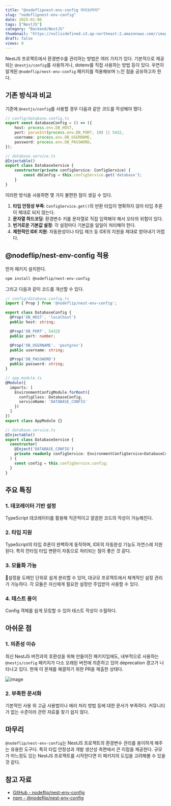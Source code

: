 ```yaml
---
title: "@nodeflipnest-env-config 라이브러리"
slug: "nodeflipnest-env-config"
date: 2025-01-06
tags: ["NestJS"]
category: "Backend/NestJS"
thumbnail: "https://nullisdefined.s3.ap-northeast-2.amazonaws.com//images/fd06b3636284b65c415f42976d345343.png"
draft: false
views: 0
---
```

NestJS 프로젝트에서 환경변수를 관리하는 방법은 여러 가지가 있다. 기본적으로 제공되는 `@nestjs/config`를 사용하거나, dotenv를 직접 사용하는 방법 등이 있다. 우연히 알게된 `@nodeflip/nest-env-config` 패키지를 적용해보며 느낀 점을 공유하고자 한다.

## 기존 방식과 비교
기존에 `@nestjs/config`를 사용할 경우 다음과 같은 코드를 작성해야 했다.

```ts
// config/database.config.ts
export const databaseConfig = () => ({
	host: process.env.DB_HOST,
	port: parseInt(process.env.DB_PORT, 10) || 5432,
	username: process.env.DB_USERNAME,
	password: process.env.DB_PASSWORD,
});

// database.service.ts
@Injectable()
export class DatabaseService {
	constructor(private configService: ConfigService) {
		const dbConfig = this.configService.get('database');
	}
}
```

이러한 방식을 사용하면 몇 가지 불편한 점이 생길 수 있다.
1. **타입 안정성 부족**: `ConfigService.get()`의 반환 타입이 명확하지 않아 타입 추론이 제대로 되지 않는다.
2. **문자열 하드코딩**: 환경변수 키를 문자열로 직접 입력해야 해서 오타의 위험이 있다.
3. **번거로운 기본값 설정**: 각 설정마다 기본값을 일일이 처리해야 한다.
4. **제한적인 IDE 지원**: 자동완성이나 타입 체크 등 IDE의 지원을 제대로 받아내기 어렵다.

## @nodeflip/nest-env-config 적용

먼저 패키지 설치한다.

```bash
npm install @nodeflip/nest-env-config
```

그리고 다음과 같이 코드를 개선할 수 있다.

```ts
// config/database.config.ts
import { Prop } from '@nodeflip/nest-env-config';

export class DatabaseConfig {
  @Prop('DB_HOST', 'localhost')
  public host: string;

  @Prop('DB_PORT', 5432)
  public port: number;

  @Prop('DB_USERNAME', 'postgres')
  public username: string;

  @Prop('DB_PASSWORD')
  public password: string;
}

// app.module.ts
@Module({
  imports: [
    EnvironmentConfigModule.forRoot({
      configClass: DatabaseConfig,
      serviceName: 'DATABASE_CONFIG'
    })
  ]
})
export class AppModule {}

// database.service.ts
@Injectable()
export class DatabaseService {
  constructor(
    @Inject('DATABASE_CONFIG')
    private readonly configService: EnvironmentConfigService<DatabaseConfig>
  ) {
    const config = this.configService.config;
  }
}
```

## 주요 특징
### 1. 데코레이터 기반 설정
TypeScript 데코레이터를 활용해 직관적이고 깔끔한 코드의 작성이 가능해진다.

### 2. 타입 지원
TypeScript의 타입 추론이 완벽하게 동작하며, IDE의 자동완성 기능도 자연스레 지원된다. 특히 런타임 타입 변환이 자동으로 처리되는 점이 좋은 것 같다.

### 3. 모듈화 가능
설정을 도메인 단위로 쉽게 분리할 수 있어, 대규모 프로젝트에서 체계적인 설정 관리가 가능하다. 각 모듈은 자신에게 필요한 설정만 주입받아 사용할 수 있다.

### 4. 테스트 용이
Config 객체를 쉽게 모킹할 수 있어 테스트 작성이 수월하다.

## 아쉬운 점
### 1. 의존성 이슈
최신 NestJS 버전과의 호환성을 위해 만들어진 패키지임에도, 내부적으로 사용하는 `@nestjs/config` 패키지가 다소 오래된 버전에 의존하고 있어 deprecation 경고가 나타나고 있다. 현재 이 문제를 해결하기 위한 PR을 제출한 상태다.

![image](https://nullisdefined.s3.ap-northeast-2.amazonaws.com//images/fd06b3636284b65c415f42976d345343.png)


### 2. 부족한 문서화
기본적인 사용 외 고급 사용법이나 에러 처리 방법 등에 대한 문서가 부족하다. 커뮤니티가 없는 수준이라 관련 자료를 찾기 쉽지 않다.

## 마무리
`@nodeflip/nest-env-config`는 NestJS 프로젝트의 환경변수 관리를 용이하게 해주는 유용한 도구다. 특히 타입 안정성과 개발 생산성 측면에서 큰 이점을 제공한다. 규모가 어느정도 있는 NestJS 프로젝트를 시작한다면 이 패키지의 도입을 고려해볼 수 있을 것 같다.

## 참고 자료
- [GitHub - nodeflip/nest-env-config](https://github.com/nodeflip/nest-env-config)
- [npm - @nodeflip/nest-env-config](https://www.npmjs.com/package/@nodeflip/nest-env-config?activeTab=versions)